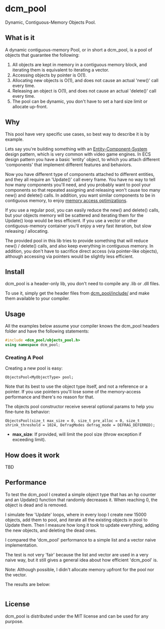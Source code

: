 # dcm_pool
Dynamic, Contiguous-Memory Objects Pool.

## What is it

A dynamic contiguous-memory Pool, or in short a dcm_pool, is a pool of objects that guarantee the following:

1. All objects are kept in memory in a contiguous memory block, and iterating them is equivalent to iterating a vector.
2. Accessing objects by pointer is O(1).
3. Allocating new objects is O(1), and does not cause an actual 'new()' call every time.
4. Releasing an object is O(1), and does not cause an actual 'delete()' call every time.
5. The pool can be dynamic, you don't have to set a hard size limit or allocate up-front.

## Why

This pool have very specific use cases, so best way to describe it is by example. 

Lets say you're building something with an [Entity-Component-System](https://en.wikipedia.org/wiki/Entity%E2%80%93component%E2%80%93system) design pattern, which is very common with video game engines. In ECS design pattern you have a basic 'entity' object, to which you attach different 'components' that implement different features and behaviors. 

Now you have different type of components attached to different entities, and they all require an 'Update()' call every frame. You have no way to tell how many components you'll need, and you probably want to pool your components so that repeated assigning and releasing won't cause too many new() and delete() calls. In addition, you want similar components to be in contiguous memory, to enjoy [memory access optimizations](https://bitbashing.io/memory-performance.html).

If you use a regular pool, you can easily reduce the new() and delete() calls, but your objects memory will be scattered and iterating them for the Update() loop would be less efficient. If you use a vector or other contiguous-memory container you'll enjoy a very fast iteration, but slow releasing / allocating.

The provided pool in this lib tries to provide something that will reduce new() / delete() calls, and also keep everything in contiguous memory. In addition, you don't have to sacrifice direct access (via pointer-like objects), although accessing via pointers would be slightly less efficient.

## Install

dcm_pool is a header-only lib, you don't need to compile any .lib or .dll files.

To use it, simply get the header files from [dcm_pool/include/](https://github.com/RonenNess/dcm_pool/tree/master/dcm_pool/include/) and make them available to your compiler.

## Usage

All the examples below assume your compiler knows the dcm_pool headers folder and have the following statements:

```cpp
#include <dcm_pool/objects_pool.h>
using namespace dcm_pool;
```

### Creating A Pool

Creating a new pool is easy:

```
ObjectsPool<MyObjectType> pool;
```

Note that its best to use the object type itself, and not a reference or a pointer. If you use pointers you'll lose some of the memory-access performance and there's no reason for that.

The objects pool constructor receive several optional params to help you fine-tune its behavior:

```
ObjectsPool(size_t max_size = 0, size_t pre_alloc = 0, size_t shrink_threshold = 1024, DefragModes defrag_mode = DEFRAG_DEFERRED);
```

- **max_size**: If provided, will limit the pool size (throw exception if exceeding limit).

## How does it work

TBD

## Performance

To test the dcm_pool I created a simple object type that has an hp counter and an Update() function that randomly decreases it. When reaching 0, the object is dead and is removed.

I simulate few 'Update' loops, where in every loop I create new 15000 objects, add them to pool, and iterate all the existing objects in pool to Update them. Then I measure how long it took to update everything, adding the new objects, and deleting the dead ones.

I compared the 'dcm_pool' performance to a simple list and a vector naive implementation.

The test is not very 'fair' because the list and vector are used in a very naive way, but it still gives a general idea about how efficient 'dcm_pool' is.

Note: Although possible, I didn't allocate memory upfront for the pool nor the vector.

The results are below:

```

```

## License

dcm_pool is distributed under the MIT license and can be used for any purpose.
